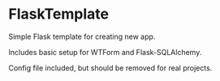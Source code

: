 FlaskTemplate
=============
Simple Flask template for creating new app. 

Includes basic setup for WTForm and Flask-SQLAlchemy. 

Config file included, but should be removed for real projects.
